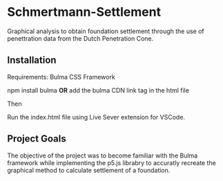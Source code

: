 # Schmertmann-Settlement
Graphical analysis to obtain foundation settlement through the use of penettration data from the Dutch Penetration Cone.

## Installation
Requirements: Bulma CSS Framework

npm install bulma **OR** add the bulma CDN link tag in the html file

Then

Run the index.html file using Live Sever extension for VSCode. 

## Project Goals
The objective of the project was to become familiar with the Bulma framework while implementing the p5.js librabry to accuratly recreate the graphical method to calculate settlement of a foundation.
